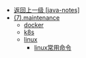 - [返回上一级 [java-notes]](java-notes/)
- [(7).maintenance](java-notes/(7).maintenance/)
  - [docker](java-notes/(7).maintenance/docker/)
  - [k8s](java-notes/(7).maintenance/k8s/)
  - [linux](java-notes/(7).maintenance/linux/)
    - [linux常用命令](java-notes/(7).maintenance/linux/linux常用命令.md)
